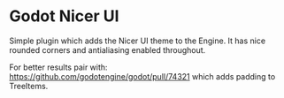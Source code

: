 # Godot Nicer UI

Simple plugin which adds the Nicer UI theme to the Engine.
It has nice rounded corners and antialiasing enabled throughout.

For better results pair with: https://github.com/godotengine/godot/pull/74321 which adds padding to TreeItems.
